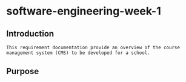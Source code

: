 # software-engineering-week-1

## Introduction 
    This requirement documentation provide an overview of the course management system (CMS) to be developed for a school.

## Purpose